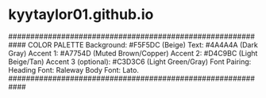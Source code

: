 # kyytaylor01.github.io
############################################################
COLOR PALETTE
Background: #F5F5DC (Beige)
Text: #4A4A4A (Dark Gray)
Accent 1: #A7754D (Muted Brown/Copper)
Accent 2: #D4C9BC (Light Beige/Tan)
Accent 3 (optional): #C3D3C6 (Light Green/Gray)
Font Pairing: Heading Font: Raleway Body Font: Lato.
############################################################
